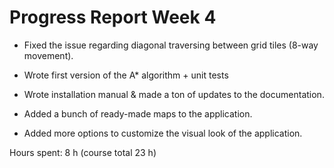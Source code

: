 # Progress Report Week 4

- Fixed the issue regarding diagonal traversing between grid tiles (8-way movement).

- Wrote first version of the A\* algorithm + unit tests

- Wrote installation manual & made a ton of updates to the documentation.

- Added a bunch of ready-made maps to the application.

- Added more options to customize the visual look of the application.

Hours spent: 8 h (course total 23 h)
